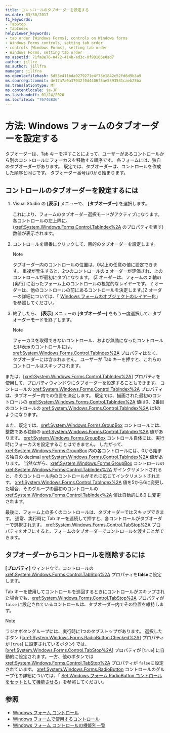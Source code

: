 ```yaml
---
title: コントロールのタブオーダーを設定する
ms.date: 03/30/2017
f1_keywords:
- TabStop
- TabIndex
helpviewer_keywords:
- tab order [Windows Forms], controls on Windows forms
- Windows Forms controls, setting tab order
- controls [Windows Forms], setting tab order
- Windows Forms, setting tab order
ms.assetid: 71fa8e76-0472-414b-ad3c-0f90166e0ad7
author: jillre
ms.author: jillfra
manager: jillfra
ms.openlocfilehash: 5d53e411bda0279271e4f73e1842c52fd6d9b3a9
ms.sourcegitcommit: de17a7a0a37042f0d4406f5ae5393531caeb25ba
ms.translationtype: MT
ms.contentlocale: ja-JP
ms.lasthandoff: 01/24/2020
ms.locfileid: "76746836"
---
```

# <a name="how-to-set-the-tab-order-on-windows-forms"></a>方法: Windows フォームのタブオーダーを設定する

タブオーダーは、Tab キーを押すことによって、ユーザーがあるコントロールから別のコントロールにフォーカスを移動する順序です。 各フォームには、独自のタブオーダーがあります。 既定では、タブオーダーは、コントロールを作成した順序と同じです。 タブオーダー番号は0から始まります。

## <a name="to-set-the-tab-order-of-a-control"></a>コントロールのタブオーダーを設定するには

1. Visual Studio の **[表示]** メニューで、 **[タブオーダー]** を選択します。

   これにより、フォームのタブオーダー選択モードがアクティブになります。 各コントロールの左上隅に、(<xref:System.Windows.Forms.Control.TabIndex%2A> のプロパティを表す) 数値が表示されます。

2. コントロールを順番にクリックして、目的のタブオーダーを設定します。

   > [!NOTE]
   > タブオーダー内のコントロールの位置は、0以上の任意の値に設定できます。 重複が発生すると、2つのコントロールの z オーダーが評価され、上のコントロールが最初にタブになります。 (Z オーダーは、フォームの z 軸の [奥行] に沿ったフォーム上のコントロールの視覚的なレイヤーです。 Z オーダーは、他のコントロールの前にあるコントロールを決定します。)Z オーダーの詳細については、「 [Windows フォームのオブジェクトのレイヤー](how-to-layer-objects-on-windows-forms.md)化」を参照してください。

3. 終了したら、 **[表示]** メニューの **[タブオーダー]** をもう一度選択して、タブオーダーモードを終了します。

   > [!NOTE]
   > フォーカスを取得できないコントロール、および無効になったコントロールと非表示のコントロールには、<xref:System.Windows.Forms.Control.TabIndex%2A> プロパティはなく、タブオーダーには含まれません。 ユーザーが Tab キーを押すと、これらのコントロールはスキップされます。

または、[<xref:System.Windows.Forms.Control.TabIndex%2A>] プロパティを使用して、プロパティウィンドウにタブオーダーを設定することもできます。 コントロールの <xref:System.Windows.Forms.Control.TabIndex%2A> プロパティは、タブオーダー内での位置を決定します。 既定では、描画された最初のコントロールの <xref:System.Windows.Forms.Control.TabIndex%2A> 値は0、2番目のコントロールの <xref:System.Windows.Forms.Control.TabIndex%2A> は1のようになります。

また、既定では、<xref:System.Windows.Forms.GroupBox> コントロールには、整数である独自の <xref:System.Windows.Forms.Control.TabIndex%2A> 値があります。 <xref:System.Windows.Forms.GroupBox> コントロール自体には、実行時にフォーカスを設定することはできません。 したがって、<xref:System.Windows.Forms.GroupBox> 内の各コントロールには、0から始まる独自の decimal <xref:System.Windows.Forms.Control.TabIndex%2A> 値があります。 当然ながら、<xref:System.Windows.Forms.GroupBox> コントロールの <xref:System.Windows.Forms.Control.TabIndex%2A> がインクリメントされると、そのコントロール内のコントロールがそれに応じてインクリメントされます。 <xref:System.Windows.Forms.Control.TabIndex%2A> 値を5から6に変更した場合、そのグループの最初のコントロールの <xref:System.Windows.Forms.Control.TabIndex%2A> 値は自動的に6.0 に変更されます。

最後に、フォーム上の多くのコントロールは、タブオーダーではスキップできます。 通常、実行時に Tab キーを連続して押すと、各コントロールがタブオーダーで選択されます。 <xref:System.Windows.Forms.Control.TabStop%2A> プロパティをオフにすると、フォームのタブオーダーでコントロールを渡すことができます。

## <a name="to-remove-a-control-from-the-tab-order"></a>タブオーダーからコントロールを削除するには

**[プロパティ]** ウィンドウで、コントロールの <xref:System.Windows.Forms.Control.TabStop%2A> プロパティを**false**に設定します。

Tab キーを使用してコントロールを巡回するときにコントロールがスキップされた場合でも、<xref:System.Windows.Forms.Control.TabStop%2A> プロパティが `false` に設定されているコントロールは、タブオーダー内でその位置を維持します。

> [!NOTE]
> ラジオボタングループには、実行時に1つのタブストップがあります。 選択したボタン ([<xref:System.Windows.Forms.RadioButton.Checked%2A>] プロパティが [`true`] に設定されているボタン) では、[<xref:System.Windows.Forms.Control.TabStop%2A>] プロパティが [`true`] に自動的に設定されます。一方、他のボタンでは <xref:System.Windows.Forms.Control.TabStop%2A> プロパティが `false`に設定されています。 <xref:System.Windows.Forms.RadioButton> コントロールのグループ化の詳細については、「 [Set Windows フォーム RadioButton コントロールをセットとして機能させる](how-to-group-windows-forms-radiobutton-controls-to-function-as-a-set.md)」を参照してください。

## <a name="see-also"></a>参照

- [Windows フォーム コントロール](index.md)
- [Windows フォームで使用するコントロール](controls-to-use-on-windows-forms.md)
- [Windows フォーム コントロールの機能別一覧](windows-forms-controls-by-function.md)
